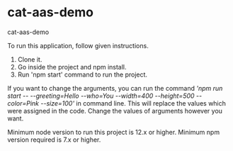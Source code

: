 # cat-aas-demo
cat-aas-demo

To run this application, follow given instructions. 
  1. Clone it.
  2. Go inside the project and npm install.
  3. Run 'npm start' command to run the project.

If you want to change the arguments, you can run the command *'npm run start -- --greeting=Hello --who=You --width=400 --height=500 --color=Pink --size=100'* in command line.
This will replace the values which were assigned in the code. Change the values of arguments however you want.

Minimum node version to run this project is 12.x or higher.
Minimum npm version required is 7.x or higher.

